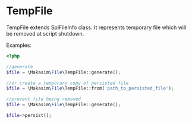 TempFile
========

TempFile extends SplFileInfo class. It represents temporary file which will be removed at script shutdown.

Examples:

```php
<?php

//generate
$file = \Makasim\File\TempFile::generate();

//or create a temporary copy of persisted file
$file = \Makasim\File\TempFile::from('path_to_persisted_file');

//prevent file being removed
$file = \Makasim\File\TempFile::generate();

$file->persist();
```
